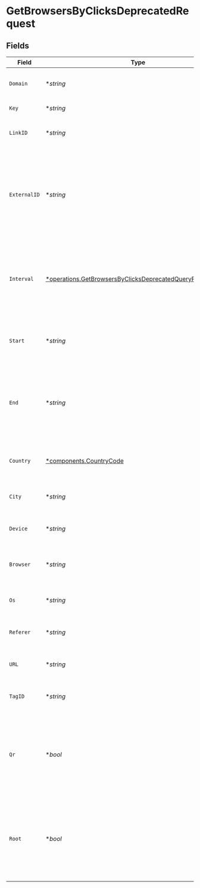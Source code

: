 # GetBrowsersByClicksDeprecatedRequest


## Fields

| Field                                                                                                                                     | Type                                                                                                                                      | Required                                                                                                                                  | Description                                                                                                                               |
| ----------------------------------------------------------------------------------------------------------------------------------------- | ----------------------------------------------------------------------------------------------------------------------------------------- | ----------------------------------------------------------------------------------------------------------------------------------------- | ----------------------------------------------------------------------------------------------------------------------------------------- |
| `Domain`                                                                                                                                  | **string*                                                                                                                                 | :heavy_minus_sign:                                                                                                                        | The domain to filter analytics for.                                                                                                       |
| `Key`                                                                                                                                     | **string*                                                                                                                                 | :heavy_minus_sign:                                                                                                                        | The short link slug.                                                                                                                      |
| `LinkID`                                                                                                                                  | **string*                                                                                                                                 | :heavy_minus_sign:                                                                                                                        | The unique ID of the short link on Dub.                                                                                                   |
| `ExternalID`                                                                                                                              | **string*                                                                                                                                 | :heavy_minus_sign:                                                                                                                        | This is the ID of the link in the your database. Must be prefixed with 'ext_' when passed as a query parameter.                           |
| `Interval`                                                                                                                                | [*operations.GetBrowsersByClicksDeprecatedQueryParamInterval](../../models/operations/getbrowsersbyclicksdeprecatedqueryparaminterval.md) | :heavy_minus_sign:                                                                                                                        | The interval to retrieve analytics for. Takes precedence over start and end. If undefined, defaults to 24h.                               |
| `Start`                                                                                                                                   | **string*                                                                                                                                 | :heavy_minus_sign:                                                                                                                        | The start date and time when to retrieve analytics from.                                                                                  |
| `End`                                                                                                                                     | **string*                                                                                                                                 | :heavy_minus_sign:                                                                                                                        | The end date and time when to retrieve analytics from. If not provided, defaults to the current date.                                     |
| `Country`                                                                                                                                 | [*components.CountryCode](../../models/components/countrycode.md)                                                                         | :heavy_minus_sign:                                                                                                                        | The country to retrieve analytics for.                                                                                                    |
| `City`                                                                                                                                    | **string*                                                                                                                                 | :heavy_minus_sign:                                                                                                                        | The city to retrieve analytics for.                                                                                                       |
| `Device`                                                                                                                                  | **string*                                                                                                                                 | :heavy_minus_sign:                                                                                                                        | The device to retrieve analytics for.                                                                                                     |
| `Browser`                                                                                                                                 | **string*                                                                                                                                 | :heavy_minus_sign:                                                                                                                        | The browser to retrieve analytics for.                                                                                                    |
| `Os`                                                                                                                                      | **string*                                                                                                                                 | :heavy_minus_sign:                                                                                                                        | The OS to retrieve analytics for.                                                                                                         |
| `Referer`                                                                                                                                 | **string*                                                                                                                                 | :heavy_minus_sign:                                                                                                                        | The referer to retrieve analytics for.                                                                                                    |
| `URL`                                                                                                                                     | **string*                                                                                                                                 | :heavy_minus_sign:                                                                                                                        | The URL to retrieve analytics for.                                                                                                        |
| `TagID`                                                                                                                                   | **string*                                                                                                                                 | :heavy_minus_sign:                                                                                                                        | The tag ID to retrieve analytics for.                                                                                                     |
| `Qr`                                                                                                                                      | **bool*                                                                                                                                   | :heavy_minus_sign:                                                                                                                        | Filter for QR code scans. If true, filter for QR codes only. If false, filter for links only. If undefined, return both.                  |
| `Root`                                                                                                                                    | **bool*                                                                                                                                   | :heavy_minus_sign:                                                                                                                        | Filter for root domains. If true, filter for domains only. If false, filter for links only. If undefined, return both.                    |